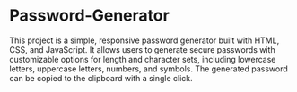 # Password-Generator
This project is a simple, responsive password generator built with HTML, CSS, and JavaScript. It allows users to generate secure passwords with customizable options for length and character sets, including lowercase letters, uppercase letters, numbers, and symbols. The generated password can be copied to the clipboard with a single click.
